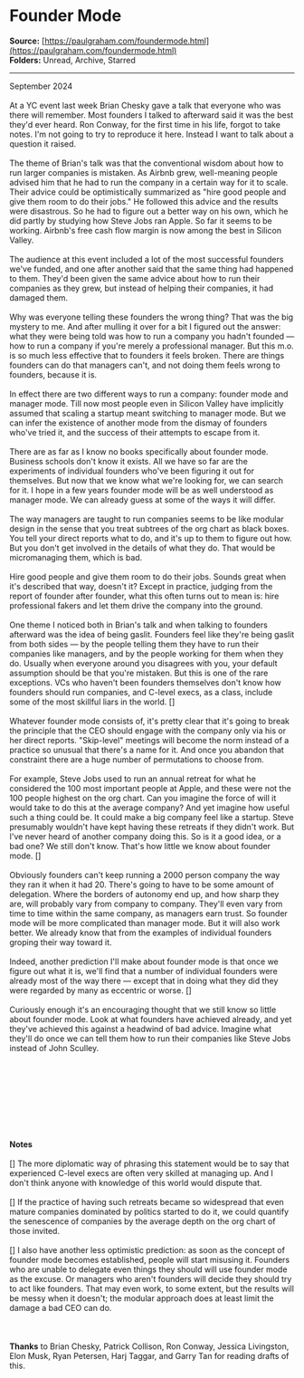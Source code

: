 # Founder Mode

**Source:** [https://paulgraham.com/foundermode.html](https://paulgraham.com/foundermode.html)  
**Folders:** Unread, Archive, Starred  

---

<font>September 2024<br><br>At a YC event last week Brian Chesky gave a talk that everyone who
was there will remember. Most founders I talked to afterward said
it was the best they'd ever heard. Ron Conway, for the first time
in his life, forgot to take notes. I'm not going to try to reproduce
it here. Instead I want to talk about a question it raised.<br><br>The theme of Brian's talk was that the conventional wisdom about
how to run larger companies is mistaken. As Airbnb grew, well-meaning
people advised him that he had to run the company in a certain way
for it to scale. Their advice could be optimistically summarized
as "hire good people and give them room to do their jobs." He
followed this advice and the results were disastrous. So he had to
figure out a better way on his own, which he did partly by studying
how Steve Jobs ran Apple. So far it seems to be working. Airbnb's
free cash flow margin is now among the best in Silicon Valley.<br><br>The audience at this event included a lot of the most successful
founders we've funded, and one after another said that the same
thing had happened to them. They'd been given the same advice about
how to run their companies as they grew, but instead of helping
their companies, it had damaged them.<br><br>Why was everyone telling these founders the wrong thing? That was
the big mystery to me. And after mulling it over for a bit I figured
out the answer: what they were being told was how to run a company
you hadn't founded — how to run a company if you're merely a
professional manager. But this m.o. is so much less effective that
to founders it feels broken. There are things founders can do that
managers can't, and not doing them feels wrong to founders, because
it is.<br><br>In effect there are two different ways to run a company: founder
mode and manager mode. Till now most people even in Silicon Valley
have implicitly assumed that scaling a startup meant switching to
manager mode. But we can infer the existence of another mode from
the dismay of founders who've tried it, and the success of their
attempts to escape from it.<br><br>There are as far as I know no books specifically about founder mode.
Business schools don't know it exists. All we have so far are the
experiments of individual founders who've been figuring it out for
themselves. But now that we know what we're looking for, we can
search for it. I hope in a few years founder mode will be as well
understood as manager mode. We can already guess at some of the
ways it will differ.<br><br>The way managers are taught to run companies seems to be like modular
design in the sense that you treat subtrees of the org chart as
black boxes. You tell your direct reports what to do, and it's up
to them to figure out how. But you don't get involved in the details
of what they do. That would be micromanaging them, which is bad.<br><br>Hire good people and give them room to do their jobs. Sounds great
when it's described that way, doesn't it? Except in practice, judging
from the report of founder after founder, what this often turns out
to mean is: hire professional fakers and let them drive the company
into the ground.<br><br>One theme I noticed both in Brian's talk and when talking to founders
afterward was the idea of being gaslit. Founders feel like they're
being gaslit from both sides — by the people telling them they
have to run their companies like managers, and by the people working
for them when they do. Usually when everyone around you disagrees
with you, your default assumption should be that you're mistaken.
But this is one of the rare exceptions. VCs who haven't been founders
themselves don't know how founders should run companies, and C-level
execs, as a class, include some of the most skillful liars in the
world.
<font>[]</font><br><br>Whatever founder mode consists of, it's pretty clear that it's going
to break the principle that the CEO should engage with the company
only via his or her direct reports. "Skip-level" meetings will
become the norm instead of a practice so unusual that there's a
name for it. And once you abandon that constraint there are a huge
number of permutations to choose from.<br><br>For example, Steve Jobs used to run an annual retreat for what he
considered the 100 most important people at Apple, and these were
not the 100 people highest on the org chart. Can you imagine the
force of will it would take to do this at the average company? And
yet imagine how useful such a thing could be. It could make a big
company feel like a startup. Steve presumably wouldn't have kept
having these retreats if they didn't work. But I've never heard of
another company doing this. So is it a good idea, or a bad one? We
still don't know. That's how little we know about founder mode.
<font>[]</font><br><br>Obviously founders can't keep running a 2000 person company the way
they ran it when it had 20. There's going to have to be some amount
of delegation. Where the borders of autonomy end up, and how sharp
they are, will probably vary from company to company. They'll even
vary from time to time within the same company, as managers earn
trust. So founder mode will be more complicated than manager mode.
But it will also work better. We already know that from the examples
of individual founders groping their way toward it.<br><br>Indeed, another prediction I'll make about founder mode is that
once we figure out what it is, we'll find that a number of individual
founders were already most of the way there — except that in doing
what they did they were regarded by many as eccentric or worse.
<font>[]</font><br><br>Curiously enough it's an encouraging thought that we still know so
little about founder mode. Look at what founders have achieved
already, and yet they've achieved this against a headwind of bad
advice. Imagine what they'll do once we can tell them how to run
their companies like Steve Jobs instead of John Sculley.<br><br><br><br><br><br><br><br><br><br><b>Notes</b><br><br>[]
The more diplomatic way of phrasing this statement would be
to say that experienced C-level execs are often very skilled at
managing up. And I don't think anyone with knowledge of this world
would dispute that.<br><br>[]
If the practice of having such retreats became so widespread
that even mature companies dominated by politics started to do it,
we could quantify the senescence of companies by the average depth
on the org chart of those invited.<br><br>[]
I also have another less optimistic prediction: as soon as
the concept of founder mode becomes established, people will start
misusing it. Founders who are unable to delegate even things they
should will use founder mode as the excuse. Or managers who aren't
founders will decide they should try to act like founders. That may
even work, to some extent, but the results will be messy when it
doesn't; the modular approach does at least limit the damage a bad
CEO can do.<br><br><br><br><font><b>Thanks</b> to Brian Chesky, Patrick Collison, 
Ron Conway, Jessica
Livingston, Elon Musk, Ryan Petersen, Harj Taggar, and Garry Tan
for reading drafts of this.</font><br><br></font>